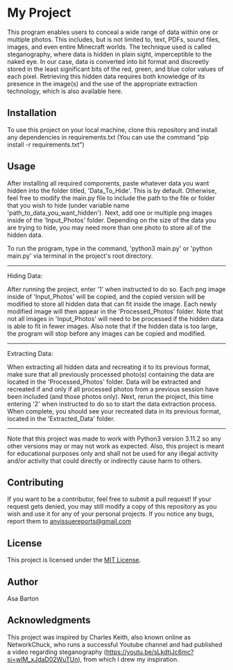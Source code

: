 # My Project

This program enables users to conceal a wide range of data within one or multiple photos. This 
includes, but is not limited to, text, PDFs, sound files, images, and even entire Minecraft 
worlds. The technique used is called steganography, where data is hidden in plain sight, 
imperceptible to the naked eye. In our case, data is converted into bit format and discreetly
stored in the least significant bits of the red, green, and blue color values of each pixel. 
Retrieving this hidden data requires both knowledge of its presence in the image(s) and the use 
of the appropriate extraction technology, which is also available here.

## Installation

To use this project on your local machine, clone this repository and install any dependencies in
requirements.txt (You can use the command "pip install -r requirements.txt")

## Usage

After installing all required components, paste whatever data you want hidden into the folder
titled, 'Data_To_Hide'. This is by default. Otherwise, feel free to modify the main.py file to
include the path to the file or folder that you wish to hide (under variable name 
'path_to_data_you_want_hidden'). Next, add one or multiple png images inside of the 'Input_Photos'
folder. Depending on the size of the data you are trying to hide, you may need more than one photo
to store all of the hidden data. 

To run the program, type in the command, 'python3 main.py' or 'python main.py' via terminal in the 
project's root directory. 

***

Hiding Data:

After running the project, enter '1' when instructed to do so. Each png image inside
of 'Input_Photos' will be copied, and the copied version will be modified to store all hidden data 
that can fit inside the image. Each newly modified image will then appear in the 'Processed_Photos'
folder. Note that not all images in 'Input_Photos' will need to be processed if the hidden data is
able to fit in fewer images. Also note that if the hidden data is too large, the program will stop
before any images can be copied and modified.

***

Extracting Data:

When extracting all hidden data and recreating it to its previous format, make sure that all previously
processed photo(s) containing the data are located in the 'Processed_Photos' folder. Data will be
extracted and recreated if and only if all processed photos from a previous session have been included
(and those photos only). Next, rerun the project, this time entering '2' when instructed to do so to 
start the data extraction process. When complete, you should see your recreated data in its previous
format, located in the 'Extracted_Data' folder.

***

Note that this project was made to work with Python3 version 3.11.2 so any other versions may or may
not work as expected. Also, this project is meant for educational purposes only and shall not be used
for any illegal activity and/or activity that could directly or indirectly cause harm to others. 

## Contributing

If you want to be a contributor, feel free to submit a pull request! If your request gets denied, you may
still modify a copy of this repository as you wish and use it for any of your personal projects. If you
notice any bugs, report them to anyissuereports@gmail.com

## License

This project is licensed under the [MIT License](LICENSE.txt).

## Author

Asa Barton

## Acknowledgments

This project was inspired by Charles Keith, also known online as NetworkChuck, who runs a successful Youtube 
channel and had published a video regarding steganography (https://youtu.be/sLkdtjJc6mc?si=wIM_xJdaD02WuTUn), 
from which I drew my inspiration.